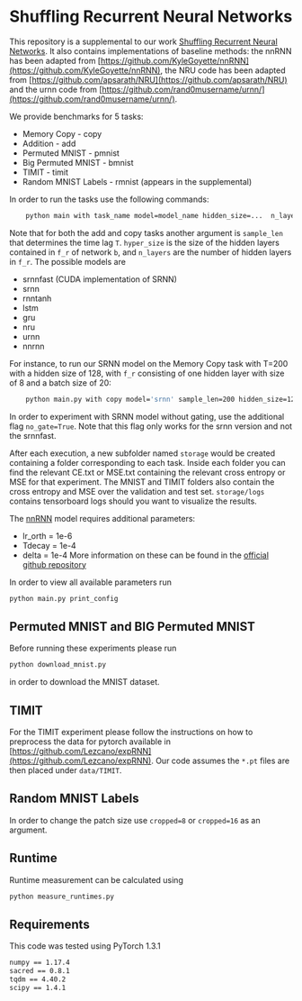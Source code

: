 # Shuffling Recurrent Neural Networks

This repository is a supplemental to our work [Shuffling Recurrent Neural Networks](https://arxiv.org/abs/2007.07324). It also contains implementations of baseline methods: the nnRNN has been adapted from [https://github.com/KyleGoyette/nnRNN](https://github.com/KyleGoyette/nnRNN), the NRU code has been adapted from [https://github.com/apsarath/NRU](https://github.com/apsarath/NRU) and the urnn code from [https://github.com/rand0musername/urnn/](https://github.com/rand0musername/urnn/).
 


We provide benchmarks for 5 tasks:
* Memory Copy - copy
* Addition - add
* Permuted MNIST - pmnist
* Big Permuted MNIST - bmnist
* TIMIT - timit
* Random MNIST Labels - rmnist (appears in the supplemental)
 
In order to run the tasks use the following commands:

```bash
    python main with task_name model=model_name hidden_size=...  n_layers=... hyper_size=... batch_size=... optimizer=...
```
Note that for both the add and copy tasks another argument is ```sample_len``` that determines the time lag ```T```. ```hyper_size``` is the size of the hidden layers contained in ```f_r``` of network ```b```, and ```n_layers``` are the number of hidden layers in ```f_r```.
The possible models are
* srnnfast (CUDA implementation of SRNN)
* srnn
* rnntanh
* lstm
* gru
* nru
* urnn
* nnrnn

For instance, to run our SRNN model on the Memory Copy task with T=200 with a hidden size of 128, with ```f_r``` consisting of one hidden layer with size of 8 and a batch size of 20:
```bash
    python main.py with copy model='srnn' sample_len=200 hidden_size=128 hyper_size=8 batch_size=20 optimizer=rmsprop
``` 

In order to experiment with SRNN model without gating, use the additional flag ```no_gate=True```. Note that this flag only works for the srnn version and not the srnnfast.

After each execution, a new subfolder named ```storage``` would be created containing a folder corresponding to each task. Inside each folder you can find the relevant CE.txt or MSE.txt containing the relevant cross entropy or MSE for that experiment. The MNIST and TIMIT folders also contain the cross entropy and MSE over the validation and test set. ```storage/logs``` contains tensorboard logs should you want to visualize the results.

The [nnRNN](https://github.com/KyleGoyette/nnRNN) model requires additional parameters:
*    lr_orth = 1e-6 
*    Tdecay = 1e-4 
*    delta = 1e-4 
More information on these can be found in the [official github repository](https://github.com/KyleGoyette/nnRNN)

In order to view all available parameters run
```bash
python main.py print_config
```

## Permuted MNIST and BIG Permuted MNIST
Before running these experiments please run 
```bash
python download_mnist.py
```
in order to download the MNIST dataset.

## TIMIT
For the TIMIT experiment please follow the instructions on how to preprocess the data for pytorch available in [https://github.com/Lezcano/expRNN](https://github.com/Lezcano/expRNN). Our code assumes the ```*.pt``` files are then placed under ```data/TIMIT```. 

## Random MNIST Labels
In order to change the patch size use ```cropped=8``` or ```cropped=16``` as an argument.

## Runtime
Runtime measurement can be calculated using 
```bash
python measure_runtimes.py
```

## Requirements
This code was tested using PyTorch 1.3.1
```bash
numpy == 1.17.4
sacred == 0.8.1
tqdm == 4.40.2
scipy == 1.4.1

```

